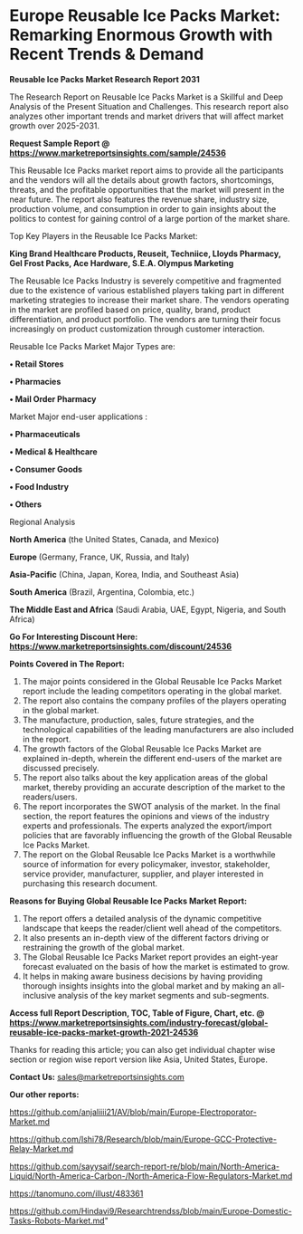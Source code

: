 # Europe Reusable Ice Packs Market: Remarking Enormous Growth with Recent Trends & Demand

<strong>Reusable Ice Packs Market Research Report 2031</strong>

The Research Report on Reusable Ice Packs Market is a Skillful and Deep Analysis of the Present Situation and Challenges. This research report also analyzes other important trends and market drivers that will affect market growth over 2025-2031.

<strong>Request Sample Report @ <a href=https://www.marketreportsinsights.com/sample/24536>https://www.marketreportsinsights.com/sample/24536</a></strong>

This Reusable Ice Packs market report aims to provide all the participants and the vendors will all the details about growth factors, shortcomings, threats, and the profitable opportunities that the market will present in the near future. The report also features the revenue share, industry size, production volume, and consumption in order to gain insights about the politics to contest for gaining control of a large portion of the market share.

Top Key Players in the Reusable Ice Packs Market:

<strong>King Brand Healthcare Products, Reuseit, Techniice, Lloyds Pharmacy, Gel Frost Packs, Ace Hardware, S.E.A. Olympus Marketing</strong>

The Reusable Ice Packs Industry is severely competitive and fragmented due to the existence of various established players taking part in different marketing strategies to increase their market share. The vendors operating in the market are profiled based on price, quality, brand, product differentiation, and product portfolio. The vendors are turning their focus increasingly on product customization through customer interaction.

Reusable Ice Packs Market Major Types are:

<strong>• Retail Stores

• Pharmacies

• Mail Order Pharmacy</strong>

Market Major end-user applications :

<strong>• Pharmaceuticals

• Medical & Healthcare

• Consumer Goods

• Food Industry

• Others</strong>

Regional Analysis

</u><strong><b>North America</b></strong> (the United States, Canada, and Mexico)

<strong><b>Europe </b></strong>(Germany, France, UK, Russia, and Italy)

<strong><b>Asia-Pacific</b></strong> (China, Japan, Korea, India, and Southeast Asia)

<strong><b>South America</b></strong> (Brazil, Argentina, Colombia, etc.)

<strong><b>The Middle East and Africa</b></strong> (Saudi Arabia, UAE, Egypt, Nigeria, and South Africa)

<strong>Go For Interesting Discount Here: <a href=https://www.marketreportsinsights.com/discount/24536>https://www.marketreportsinsights.com/discount/24536</a></strong>

<strong>Points Covered in The Report:</strong>
<ol>
  <li>The major points considered in the Global Reusable Ice Packs Market report include the leading competitors operating in the global market.</li>
  <li>The report also contains the company profiles of the players operating in the global market.</li>
  <li>The manufacture, production, sales, future strategies, and the technological capabilities of the leading manufacturers are also included in the report.</li>
  <li>The growth factors of the Global Reusable Ice Packs Market are explained in-depth, wherein the different end-users of the market are discussed precisely.</li>
  <li>The report also talks about the key application areas of the global market, thereby providing an accurate description of the market to the readers/users.</li>
  <li>The report incorporates the SWOT analysis of the market. In the final section, the report features the opinions and views of the industry experts and professionals. The experts analyzed the export/import policies that are favorably influencing the growth of the Global Reusable Ice Packs Market.</li>
  <li>The report on the Global Reusable Ice Packs Market is a worthwhile source of information for every policymaker, investor, stakeholder, service provider, manufacturer, supplier, and player interested in purchasing this research document.</li>
</ol>
<strong>Reasons for Buying Global Reusable Ice Packs Market Report:</strong>

<ol>
  <li>The report offers a detailed analysis of the dynamic competitive landscape that keeps the reader/client well ahead of the competitors.</li>
  <li>It also presents an in-depth view of the different factors driving or restraining the growth of the global market.</li>
  <li>The Global Reusable Ice Packs Market report provides an eight-year forecast evaluated on the basis of how the market is estimated to grow.</li>
  <li>It helps in making aware business decisions by having providing thorough insights insights into the global market and by making an all-inclusive analysis of the key market segments and sub-segments.</li>
</ol>
<strong>Access full Report Description, TOC, Table of Figure, Chart, etc. @ <a href=https://www.marketreportsinsights.com/industry-forecast/global-reusable-ice-packs-market-growth-2021-24536>https://www.marketreportsinsights.com/industry-forecast/global-reusable-ice-packs-market-growth-2021-24536</a></strong>


Thanks for reading this article; you can also get individual chapter wise section or region wise report version like Asia, United States, Europe.

<strong>Contact Us:</strong>
sales@marketreportsinsights.com

<strong>Our other reports:</strong>

<a href=https://github.com/anjaliiii21/AV/blob/main/Europe-Electroporator-Market.md>https://github.com/anjaliiii21/AV/blob/main/Europe-Electroporator-Market.md</a>

<a href=https://github.com/Ishi78/Research/blob/main/Europe-GCC-Protective-Relay-Market.md>https://github.com/Ishi78/Research/blob/main/Europe-GCC-Protective-Relay-Market.md</a>

<a href=https://github.com/sayysaif/search-report-re/blob/main/North-America-Liquid/North-America-Carbon-/North-America-Flow-Regulators-Market.md>https://github.com/sayysaif/search-report-re/blob/main/North-America-Liquid/North-America-Carbon-/North-America-Flow-Regulators-Market.md</a>

<a href=https://tanomuno.com/illust/483361>https://tanomuno.com/illust/483361</a>

<a href=https://github.com/Hindavi9/Researchtrendss/blob/main/Europe-Domestic-Tasks-Robots-Market.md>https://github.com/Hindavi9/Researchtrendss/blob/main/Europe-Domestic-Tasks-Robots-Market.md</a>"
